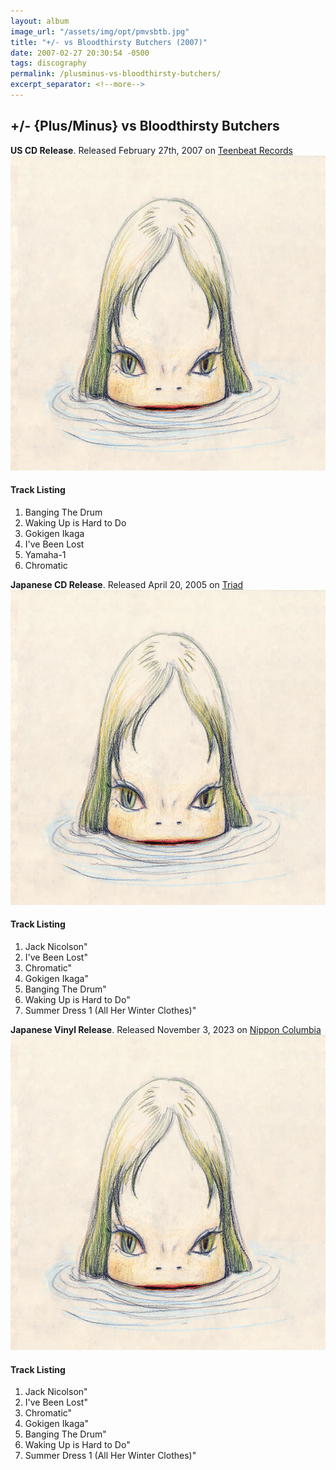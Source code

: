 ```yaml
---
layout: album
image_url: "/assets/img/opt/pmvsbtb.jpg"
title: "+/- vs Bloodthirsty Butchers (2007)"
date: 2007-02-27 20:30:54 -0500
tags: discography
permalink: /plusminus-vs-bloodthirsty-butchers/
excerpt_separator: <!--more-->
---
```


<!--more-->

## +/- {Plus/Minus} vs Bloodthirsty Butchers

<div id="container">
    <div id="release-info">
        <b>US CD Release</b>. Released February 27th, 2007 on <a href="https://www.teenbeatrecords.com/items/383.html">Teenbeat Records</a>
    </div>
    <div id="release-container">
        <div id="artwork">
            <a href="/assets/img/full/pmvsbtb.jpg" alt="Full res version"><img src="/assets/img/opt/pmvsbtb.jpg"/></a>
        </div>
        <div id="tracklist">
            <h4>Track Listing</h4>
            <ol>
                <li>Banging The Drum</li>
                <li>Waking Up is Hard to Do</li>
                <li>Gokigen Ikaga</li>
                <li>I've Been Lost</li>
                <li>Yamaha-1</li>
                <li>Chromatic</li>
            </ol>
        </div>
    </div>
</div>

<div id="container">
    <div id="release-info">
        <b>Japanese CD Release</b>. Released April 20, 2005 on <a href="https://columbia.jp/triad/">Triad</a>
    </div>
    <div id="release-container">
        <div id="artwork">
            <a href="/assets/img/full/pmvsbtb.jpg" alt="Full res version"><img src="/assets/img/opt/pmvsbtb.jpg"/></a>
        </div>
        <div id="tracklist">
            <h4>Track Listing</h4>
            <ol>
                <li>Jack Nicolson"</li>
                <li>I've Been Lost"</li>
                <li>Chromatic"</li>
                <li>Gokigen Ikaga"</li>
                <li>Banging The Drum"</li>
                <li>Waking Up is Hard to Do"</li>
                <li>Summer Dress 1 (All Her Winter Clothes)"</li>
            </ol>
        </div>
    </div>
</div>

<div id="container">
    <div id="release-info">
        <b>Japanese Vinyl Release</b>. Released November 3, 2023 on <a href="https://columbia.jp/artist-info/butchers/discography/COJA-9486.html">Nippon Columbia</a>
    </div>
    <div id="release-container">
        <div id="artwork">
            <a href="/assets/img/full/pmvsbtb.jpg" alt="Full res version"><img src="/assets/img/opt/pmvsbtb.jpg"/></a>
        </div>
        <div id="tracklist">
            <h4>Track Listing</h4>
            <ol>
                <li>Jack Nicolson"</li>
                <li>I've Been Lost"</li>
                <li>Chromatic"</li>
                <li>Gokigen Ikaga"</li>
                <li>Banging The Drum"</li>
                <li>Waking Up is Hard to Do"</li>
                <li>Summer Dress 1 (All Her Winter Clothes)"</li>
            </ol>
        </div>
    </div>
</div>
